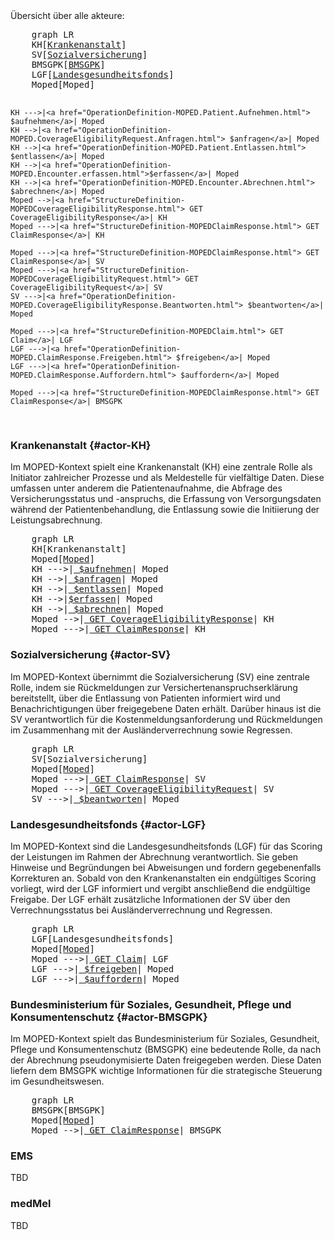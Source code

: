 <script type="module">
  import mermaid from 'https://cdn.jsdelivr.net/npm/mermaid@11/dist/mermaid.esm.min.mjs';
</script>
<div xmlns="http://www.w3.org/1999/xhtml" class="container"> 
    Übersicht über alle akteure:
</div>
<pre class="mermaid">
    graph LR
    KH[<a href="#actor-KH">Krankenanstalt</a>]
    SV[<a href="#actor-SV">Sozialversicherung</a>]
    BMSGPK[<a href="#actor-BMSGPK">BMSGPK</a>]
    LGF[<a href="#actor-LGF">Landesgesundheitsfonds</a>]
    Moped[Moped] 

    KH --->|<a href="OperationDefinition-MOPED.Patient.Aufnehmen.html"> $aufnehmen</a>| Moped 
    KH -->|<a href="OperationDefinition-MOPED.CoverageEligibilityRequest.Anfragen.html"> $anfragen</a>| Moped
    KH -->|<a href="OperationDefinition-MOPED.Patient.Entlassen.html"> $entlassen</a>| Moped 
    KH -->|<a href="OperationDefinition-MOPED.Encounter.erfassen.html">$erfassen</a>| Moped
    KH -->|<a href="OperationDefinition-MOPED.Encounter.Abrechnen.html"> $abrechnen</a>| Moped
    Moped -->|<a href="StructureDefinition-MOPEDCoverageEligibilityResponse.html"> GET CoverageEligibilityResponse</a>| KH
    Moped --->|<a href="StructureDefinition-MOPEDClaimResponse.html"> GET ClaimResponse</a>| KH

    Moped --->|<a href="StructureDefinition-MOPEDClaimResponse.html"> GET ClaimResponse</a>| SV
    Moped --->|<a href="StructureDefinition-MOPEDCoverageEligibilityRequest.html"> GET CoverageEligibilityRequest</a>| SV
    SV --->|<a href="OperationDefinition-MOPED.CoverageEligibilityResponse.Beantworten.html"> $beantworten</a>| Moped

    Moped --->|<a href="StructureDefinition-MOPEDClaim.html"> GET Claim</a>| LGF
    LGF --->|<a href="OperationDefinition-MOPED.ClaimResponse.Freigeben.html"> $freigeben</a>| Moped
    LGF --->|<a href="OperationDefinition-MOPED.ClaimResponse.Auffordern.html"> $auffordern</a>| Moped

    Moped --->|<a href="StructureDefinition-MOPEDClaimResponse.html"> GET ClaimResponse</a>| BMSGPK 
</pre>  

### Krankenanstalt {#actor-KH}
<div xmlns="http://www.w3.org/1999/xhtml" class="container"> 
    Im MOPED-Kontext spielt eine Krankenanstalt (KH) eine zentrale Rolle als Initiator zahlreicher Prozesse und als Meldestelle für vielfältige Daten. Diese umfassen unter anderem die Patientenaufnahme, die Abfrage des Versicherungsstatus und -anspruchs, die Erfassung von Versorgungsdaten während der Patientenbehandlung, die Entlassung sowie die Initiierung der Leistungsabrechnung.
</div>
<pre class="mermaid">
    graph LR
    KH[Krankenanstalt]
    Moped[<a href="#top">Moped</a>] 
    KH --->|<a href="OperationDefinition-MOPED.Patient.Aufnehmen.html"> $aufnehmen</a>| Moped 
    KH -->|<a href="OperationDefinition-MOPED.CoverageEligibilityRequest.Anfragen.html"> $anfragen</a>| Moped
    KH -->|<a href="OperationDefinition-MOPED.Patient.Entlassen.html"> $entlassen</a>| Moped 
    KH -->|<a href="OperationDefinition-MOPED.Encounter.erfassen.html">$erfassen</a>| Moped
    KH -->|<a href="OperationDefinition-MOPED.Encounter.Abrechnen.html"> $abrechnen</a>| Moped
    Moped -->|<a href="StructureDefinition-MOPEDCoverageEligibilityResponse.html"> GET CoverageEligibilityResponse</a>| KH
    Moped --->|<a href="StructureDefinition-MOPEDClaimResponse.html"> GET ClaimResponse</a>| KH
</pre>

### Sozialversicherung {#actor-SV}
<div xmlns="http://www.w3.org/1999/xhtml" class="container"> 
    Im MOPED-Kontext übernimmt die Sozialversicherung (SV) eine zentrale Rolle, indem sie Rückmeldungen zur Versichertenanspruchserklärung bereitstellt, über die Entlassung von Patienten informiert wird und Benachrichtigungen über freigegebene Daten erhält. Darüber hinaus ist die SV verantwortlich für die Kostenmeldungsanforderung und Rückmeldungen im Zusammenhang mit der Ausländerverrechnung sowie Regressen.
</div>
<pre class="mermaid">
    graph LR
    SV[Sozialversicherung]
    Moped[<a href="#top">Moped</a>] 
    Moped --->|<a href="StructureDefinition-MOPEDClaimResponse.html"> GET ClaimResponse</a>| SV
    Moped --->|<a href="StructureDefinition-MOPEDCoverageEligibilityRequest.html"> GET CoverageEligibilityRequest</a>| SV
    SV --->|<a href="OperationDefinition-MOPED.CoverageEligibilityResponse.Beantworten.html"> $beantworten</a>| Moped
</pre>   

### Landesgesundheitsfonds {#actor-LGF}
<div xmlns="http://www.w3.org/1999/xhtml" class="container"> 
    Im MOPED-Kontext sind die Landesgesundheitsfonds (LGF) für das Scoring der Leistungen im Rahmen der Abrechnung verantwortlich. Sie geben Hinweise und Begründungen bei Abweisungen und fordern gegebenenfalls Korrekturen an. Sobald von den Krankenanstalten ein endgültiges Scoring vorliegt, wird der LGF informiert und vergibt anschließend die endgültige Freigabe. Der LGF erhält zusätzliche Informationen der SV über den Verrechnungsstatus bei Ausländerverrechnung und Regressen.
</div>
<pre class="mermaid">
    graph LR
    LGF[Landesgesundheitsfonds]
    Moped[<a href="#top">Moped</a>] 
    Moped --->|<a href="StructureDefinition-MOPEDClaim.html"> GET Claim</a>| LGF
    LGF --->|<a href="OperationDefinition-MOPED.ClaimResponse.Freigeben.html"> $freigeben</a>| Moped
    LGF --->|<a href="OperationDefinition-MOPED.ClaimResponse.Auffordern.html"> $auffordern</a>| Moped
</pre>

### Bundesministerium für Soziales, Gesundheit, Pflege und Konsumentenschutz {#actor-BMSGPK}
<div xmlns="http://www.w3.org/1999/xhtml" class="container"> 
    Im MOPED-Kontext spielt das Bundesministerium für Soziales, Gesundheit, Pflege und Konsumentenschutz (BMSGPK) eine bedeutende Rolle, da nach der Abrechnung pseudonymisierte Daten freigegeben werden. Diese Daten liefern dem BMSGPK wichtige Informationen für die strategische Steuerung im Gesundheitswesen.
</div>
<pre class="mermaid">
    graph LR
    BMSGPK[BMSGPK]
    Moped[<a href="#top">Moped</a>] 
    Moped -->|<a href="StructureDefinition-MOPEDClaimResponse.html"> GET ClaimResponse</a>| BMSGPK   
</pre>

### EMS
<div xmlns="http://www.w3.org/1999/xhtml" class="container"> 
    TBD
</div>

### medMel
<div xmlns="http://www.w3.org/1999/xhtml" class="container"> 
    TBD
</div>

